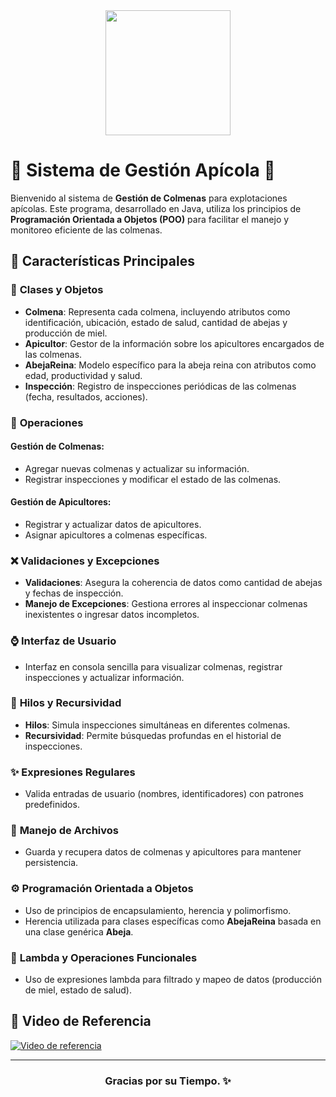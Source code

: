 <div align="center">
  <img src="https://github.com/user-attachments/assets/c828efd4-4574-4112-a696-423f91b4e87c" width="200">
</div>

# 🐝 Sistema de Gestión Apícola 🐝

Bienvenido al sistema de **Gestión de Colmenas** para explotaciones apícolas. Este programa, desarrollado en Java, utiliza los principios de **Programación Orientada a Objetos (POO)** para facilitar el manejo y monitoreo eficiente de las colmenas.

## 🌿 **Características Principales**

### 🐝 **Clases y Objetos**

- **Colmena**: Representa cada colmena, incluyendo atributos como identificación, ubicación, estado de salud, cantidad de abejas y producción de miel.
- **Apicultor**: Gestor de la información sobre los apicultores encargados de las colmenas.
- **AbejaReina**: Modelo específico para la abeja reina con atributos como edad, productividad y salud.
- **Inspección**: Registro de inspecciones periódicas de las colmenas (fecha, resultados, acciones).

### 🔧 **Operaciones**

#### **Gestión de Colmenas:**
- Agregar nuevas colmenas y actualizar su información.
- Registrar inspecciones y modificar el estado de las colmenas.

#### **Gestión de Apicultores:**
- Registrar y actualizar datos de apicultores.
- Asignar apicultores a colmenas específicas.

### ❌ **Validaciones y Excepciones**
- **Validaciones**: Asegura la coherencia de datos como cantidad de abejas y fechas de inspección.
- **Manejo de Excepciones**: Gestiona errores al inspeccionar colmenas inexistentes o ingresar datos incompletos.

### ⌚ **Interfaz de Usuario**
- Interfaz en consola sencilla para visualizar colmenas, registrar inspecciones y actualizar información.

### 🔄 **Hilos y Recursividad**
- **Hilos**: Simula inspecciones simultáneas en diferentes colmenas.
- **Recursividad**: Permite búsquedas profundas en el historial de inspecciones.

### ✨ **Expresiones Regulares**
- Valida entradas de usuario (nombres, identificadores) con patrones predefinidos.

### 📁 **Manejo de Archivos**
- Guarda y recupera datos de colmenas y apicultores para mantener persistencia.

### ⚙️ **Programación Orientada a Objetos**
- Uso de principios de encapsulamiento, herencia y polimorfismo.
- Herencia utilizada para clases específicas como **AbejaReina** basada en una clase genérica **Abeja**.

### 🚀 **Lambda y Operaciones Funcionales**
- Uso de expresiones lambda para filtrado y mapeo de datos (producción de miel, estado de salud).

## 🎨 **Video de Referencia**

[![Video de referencia](https://img.youtube.com/vi/_wERDgsPrAY/0.jpg)](https://www.youtube.com/watch?v=_wERDgsPrAY)


---

<div align="center">
  <h3>Gracias por su Tiempo. ✨</h3>
</div>
